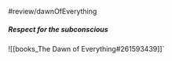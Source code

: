 #review/dawnOfEverything
##### Respect for the subconscious

![[books_The Dawn of Everything#261593439]]`